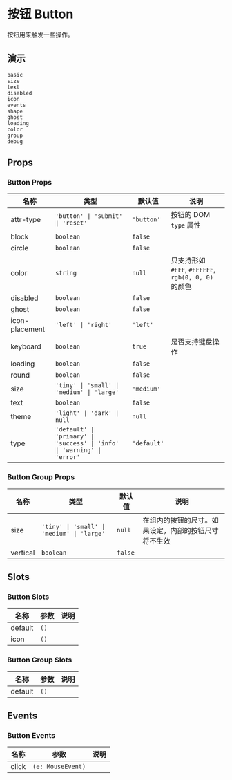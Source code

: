 # 按钮 Button
按钮用来触发一些操作。
## 演示
```demo
basic
size
text
disabled
icon
events
shape
ghost
loading
color
group
debug
```
## Props
### Button Props
|名称|类型|默认值|说明|
|-|-|-|-|
|attr-type|`'button' \| 'submit' \| 'reset'`|`'button'`|按钮的 DOM `type` 属性|
|block|`boolean`|`false`||
|circle|`boolean`|`false`||
|color|`string`|`null`|只支持形如 `#FFF`, `#FFFFFF`, `rgb(0, 0, 0)` 的颜色|
|disabled|`boolean`|`false`||
|ghost|`boolean`|`false`||
|icon-placement|`'left' \| 'right'`|`'left'`||
|keyboard|`boolean`|`true`|是否支持键盘操作|
|loading|`boolean`|`false`||
|round|`boolean`|`false`||
|size|`'tiny' \| 'small' \| 'medium' \| 'large'`|`'medium'`||
|text|`boolean`|`false`||
|theme|`'light' \| 'dark' \| null`|`null`||
|type|`'default' \| 'primary' \| 'success' \| 'info' \| 'warning' \| 'error'`|`'default'`||

### Button Group Props
|名称|类型|默认值|说明|
|-|-|-|-|
|size|`'tiny' \| 'small' \| 'medium' \| 'large'`|`null`|在组内的按钮的尺寸。如果设定，内部的按钮尺寸将不生效|
|vertical|`boolean`|`false`||

## Slots
### Button Slots
|名称|参数|说明|
|-|-|-|
|default|`()`||
|icon|`()`||

### Button Group Slots
|名称|参数|说明|
|-|-|-|
|default|`()`||

## Events
### Button Events
|名称|参数|说明|
|-|-|-|
|click|`(e: MouseEvent)`||
